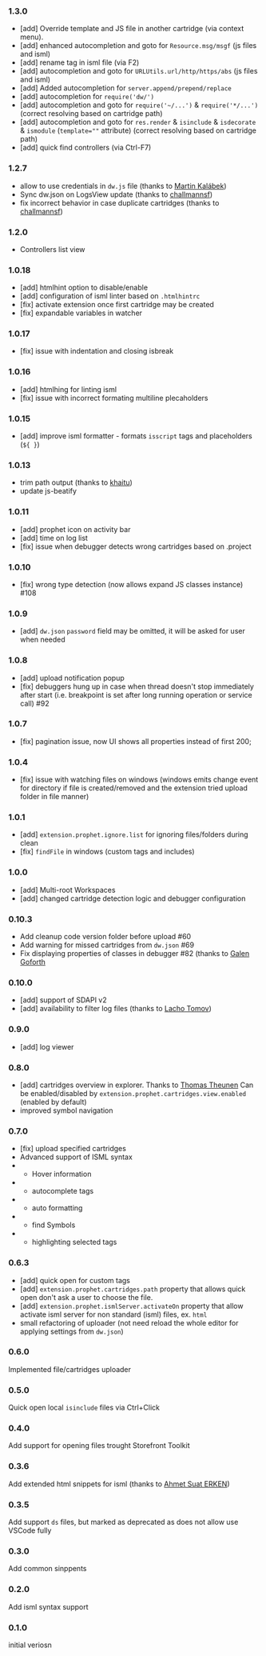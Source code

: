 ### 1.3.0

* [add] Override template and JS file in another cartridge (via context menu).
* [add] enhanced autocompletion and goto for `Resource.msg/msgf` (js files and isml)
* [add] rename tag in isml file (via F2)
* [add] autocompletion and goto for `URLUtils.url/http/https/abs` (js files and isml)
* [add] Added autocompletion for `server.append/prepend/replace`
* [add] autocompletion for `require('dw/')`
* [add] autocompletion and goto for `require('~/...')` & `require('*/...')` (correct resolving based on cartridge path)
* [add] autocompletion and goto for `res.render` & `isinclude` & `isdecorate` & `ismodule` (`template=""` attribute) (correct resolving based on cartridge path)
* [add] quick find controllers (via Ctrl-F7)

### 1.2.7
 * allow to use credentials in `dw.js` file (thanks to [Martin Kalábek](https://github.com/Eneris))
 * Sync dw.json on LogsView update (thanks to [challmannsf](https://github.com/challmannsf))
 * fix incorrect behavior in case duplicate cartridges (thanks to [challmannsf](https://github.com/challmannsf))

### 1.2.0
 * Controllers list view

### 1.0.18
 * [add] htmlhint option to disable/enable
 * [add] configuration of isml linter based on `.htmlhintrc`
 * [fix] activate extension once first cartridge may be created
 * [fix] expandable variables in watcher

### 1.0.17
 * [fix] issue with indentation and closing isbreak

### 1.0.16
* [add] htmlhing for linting isml
* [fix] issue with incorrect formating multiline plecaholders

### 1.0.15
* [add] improve isml formatter - formats `isscript` tags and placeholders (`${ }`)

### 1.0.13
* trim path output (thanks to [khaitu](https://github.com/khaitu))
* update js-beatify

### 1.0.11

* [add] prophet icon on activity bar
* [add] time on log list
* [fix] issue when debugger detects wrong cartridges based on .project


### 1.0.10

* [fix] wrong type detection (now allows expand JS classes instance) #108

### 1.0.9

* [add] `dw.json` `password` field may be omitted, it will be asked for user when needed

### 1.0.8

* [add] upload notification popup
* [fix] debuggers hung up in case when thread doesn't stop immediately after start (i.e. breakpoint is set after long running operation or service call) #92

### 1.0.7

* [fix] pagination issue, now UI shows all properties instead of first 200;

### 1.0.4

* [fix] issue with watching files on windows (windows emits change event for directory if file is created/removed and the extension tried upload folder in file manner)

### 1.0.1

* [add] `extension.prophet.ignore.list` for ignoring files/folders during clean
* [fix] `findFile` in windows (custom tags and includes)


### 1.0.0
* [add] Multi-root Workspaces
* [add] changed cartridge detection logic and debugger configuration

### 0.10.3

* Add cleanup code version folder before upload #60
* Add warning for missed cartridges from `dw.json` #69
* Fix displaying properties of classes in debugger #82 (thanks to [Galen Goforth](https://github.com/ghgofort)

### 0.10.0

* [add] support of SDAPI v2
* [add] availability to filter log files (thanks to [Lacho Tomov](https://github.com/ltomov))


### 0.9.0

* [add] log viewer

### 0.8.0

* [add] cartridges overview in explorer. Thanks to [Thomas Theunen](https://github.com/taurgis) Can be enabled/disabled by `extension.prophet.cartridges.view.enabled` (enabled by default)
* improved symbol navigation


### 0.7.0

* [fix] upload specified cartridges
* Advanced support of ISML syntax
* * Hover information
* * autocomplete tags
* * auto formatting
* * find Symbols
* * highlighting selected tags

### 0.6.3

* [add] quick open for custom tags
* [add] `extension.prophet.cartridges.path` property that allows quick open don't ask a user to choose the file.
* [add] `extension.prophet.ismlServer.activateOn` property that allow activate isml server for non standard (isml) files, ex. `html`
* small refactoring of uploader (not need reload the whole editor for applying settings from `dw.json`)


### 0.6.0

Implemented file/cartridges uploader

### 0.5.0

Quick open local `isinclude` files via Ctrl+Click

### 0.4.0

Add support for opening files trought Storefront Toolkit

### 0.3.6

Add extended html snippets for isml (thanks to [Ahmet Suat ERKEN](https://github.com/suaterken))

### 0.3.5

Add support `ds` files, but marked as deprecated as does not allow use VSCode fully

### 0.3.0

Add common sinppents

### 0.2.0

Add isml syntax support

### 0.1.0

initial veriosn
